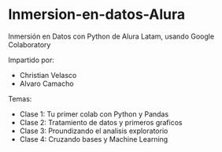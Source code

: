 # Inmersion-en-datos-Alura
Inmersión en Datos con Python de Alura Latam, usando Google Colaboratory

Impartido por:
- Christian Velasco
- Alvaro Camacho

Temas:
- Clase 1: Tu primer colab con Python y Pandas
- Clase 2: Tratamiento de datos y primeros graficos
- Clase 3: Proundizando el analisis exploratorio
- Clase 4: Cruzando bases y Machine Learning


